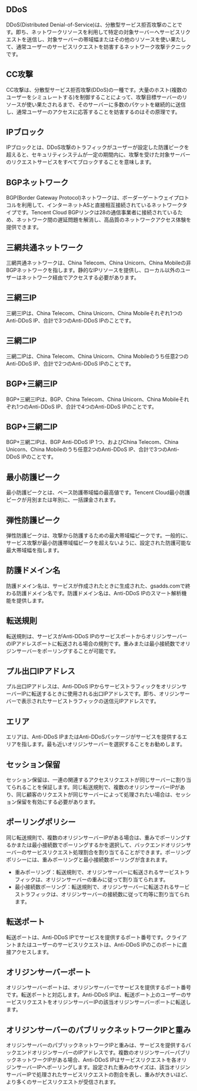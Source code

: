 [//]: # (chinagitpath:XXXXX)

## DDoS
DDoS(Distributed Denial-of-Service)は、分散型サービス拒否攻撃のことです。即ち、ネットワークリソースを利用して特定の対象サーバーへサービスリクエストを送信し、対象サーバーの帯域幅またはその他のリソースを使い果たして、通常ユーザーのサービスリクエストを妨害するネットワーク攻撃テクニックです。

## CC攻撃
CC攻撃は、分散型サービス拒否攻撃(DDoS)の一種です。大量のホスト(複数のユーザーをシミュレートする)を制御することによって、攻撃目標サーバーのリソースが使い果たされるまで、そのサーバーに多数のパケットを継続的に送信し、通常ユーザーのアクセスに応答することを妨害するのはその原理です。

## IPブロック
IPブロックとは、DDoS攻撃のトラフィックがユーザーが設定した防護ピークを超えると、セキュリティシステムが一定の期間内に、攻撃を受けた対象サーバーのリクエストサービスをすべてブロックすることを意味します。

## BGPネットワーク
BGP(Border Gateway Protocol)ネットワークは、ボーダーゲートウェイプロトコルを利用して、インターネットASと直接相互接続されているネットワークタイプです。Tencent Cloud BGPリンクは28の通信事業者に接続されているため、ネットワーク間の遅延問題を解消し、高品質のネットワークアクセス体験を提供できます。

## 三網共通ネットワーク
三網共通ネットワークは、China Telecom、China Unicorn、China Mobileの非BGPネットワークを指します。静的なIPリソースを提供し、ローカル以外のユーザーはネットワーク経由でアクセスする必要があります。

## 三網三IP
三網三IPは、China Telecom、China Unicorn、China Mobileそれぞれ1つのAnti-DDoS IP、合計で3つのAnti-DDoS IPのことです。

## 三網二IP
三網二IPは、China Telecom、China Unicorn、China Mobileのうち任意2つのAnti-DDoS IP、合計で2つのAnti-DDoS IPのことです。

## BGP+三網三IP
BGP+三網三IPは、BGP、China Telecom、China Unicorn、China Mobileそれぞれ1つのAnti-DDoS IP、合計で4つのAnti-DDoS IPのことです。

## BGP+三網二IP
BGP+三網二IPは、BGP Anti-DDoS IP 1つ、およびChina Telecom、China Unicorn、China Mobileのうち任意2つのAnti-DDoS IP、合計で3つのAnti-DDoS IPのことです。

## 最小防護ピーク
最小防護ピークとは、ベース防護帯域幅の最高値です。Tencent Cloud最小防護ピークが月別または年別に、一括課金されます。

## 弾性防護ピーク
弾性防護ピークは、攻撃から防護するための最大帯域幅ピークです。一般的に、サービス攻撃が最小防護帯域幅ピークを超えないように、設定された防護可能な最大帯域幅を指します。

## 防護ドメイン名
防護ドメイン名は、サービスが作成されたときに生成された、gsadds.comで終わる防護ドメイン名です。防護ドメイン名は、Anti-DDoS IPのスマート解析機能を提供します。

## 転送規則
転送規則は、サービスがAnti-DDoS IPのサービスポートからオリジンサーバーのIPアドレスポートに転送される場合の規則です。重みまたは最小接続数でオリジンサーバーをポーリングすることが可能です。

## プル出口IPアドレス
プル出口IPアドレスは、Anti-DDoS IPからサービストラフィックをオリジンサーバーIPに転送するときに使用される出口IPアドレスです。即ち、オリジンサーバーで表示されたサービストラフィックの送信元IPアドレスです。

## エリア
エリアは、Anti-DDoS IPまたはAnti-DDoSパッケージがサービスを提供するエリアを指します。最も近いオリジンサーバーを選択することをお勧めします。

## セッション保留
セッション保留は、一連の関連するアクセスリクエストが同じサーバーに割り当てられることを保証します。同じ転送規則で、複数のオリジンサーバーIPがあり、同じ顧客のリクエストが同じサーバーによって処理されたい場合は、セッション保留を有効にする必要があります。

## ポーリングポリシー
同じ転送規則で、複数のオリジンサーバーIPがある場合は、重みでポーリングするかまたは最小接続数でポーリングするかを選択して、バックエンドオリジンサーバーのサービスリクエスト処理割合を割り当てることができます。ポーリングポリシーには、重みポーリングと最小接続数ポーリングが含まれます。
 - 重みポーリング：転送規則で、オリジンサーバーに転送されるサービストラフィックは、オリジンサーバーの重みに従って割り当てられます。
 - 最小接続数ポーリング：転送規則で、オリジンサーバーに転送されるサービストラフィックは、オリジンサーバーの接続数に従って均等に割り当てられます。

## 転送ポート
転送ポートは、Anti-DDoS IPでサービスを提供するポート番号です。クライアントまたはユーザーのサービスリクエストは、Anti-DDoS IPのこのポートに直接アクセスします。

## オリジンサーバーポート
オリジンサーバーポートは、オリジンサーバーでサービスを提供するポート番号です。転送ポートと対応します。Anti-DDoS IPは、転送ポート上のユーザーのサービスリクエストをオリジンサーバーIPの該当オリジンサーバーポートに転送します。

## オリジンサーバーのパブリックネットワークIPと重み
オリジンサーバーのパブリックネットワークIPと重みは、サービスを提供するバックエンドオリジンサーバーのIPアドレスです。複数のオリジンサーバーパブリックネットワークIPがある場合、Anti-DDoS IPはサービスリクエストを各オリジンサーバーIPへポーリングします。設定された重みのサイズは、該当オリジンサーバーIPで処理されたサービスリクエストの割合を表し、重みが大きいほど、より多くのサービスリクエストが受信されます。













































